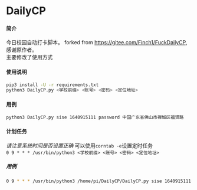 # DailyCP
#### 简介
今日校园自动打卡脚本。
forked from https://gitee.com/Finch1/FuckDailyCP, 感谢原作者。<br>
主要修改了使用方式
#### 使用说明
```bash
pip3 install -U -r requirements.txt
python3 DailyCP.py <学校前缀> <账号> <密码> <定位地址>
```
#### 用例
```bash
python3 DailyCP.py sise 1640915111 password 中国广东省佛山市禅城区福贤路
```
#### 计划任务
*请注意系统时间是否设置正确*
可以使用`corntab -e`设置定时任务<br>
`0 9 * * * /usr/bin/python3 <学校前缀> <账号> <密码> <定位地址>`
##### 用例
```bash
0 9 * * * /usr/bin/python3 /home/pi/DailyCP/DailyCP.py sise 1640915111 password 中国广东省佛山市禅城区福贤路
```